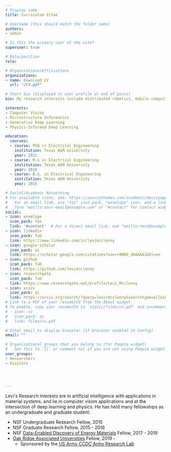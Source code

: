 ```yaml
---
# Display name
title: Curriculum Vitae

# Username (this should match the folder name)
authors:
- admin

# Is this the primary user of the site?
superuser: true

# Role/position
role:

# Organizations/Affiliations
organizations:
- name: Download CV
  url: "/CV.pdf"

# Short bio (displayed in user profile at end of posts)
bio: My research interests include distributed robotics, mobile computing and programmable matter.

interests:
- Computer Vision
- Microstructure Informatics
- Generative Deep Learning
- Physics-Informed Deep Learning

education:
  courses:
  - course: PhD in Electrical Engineering
    institution: Texas A&M University
    year: 2021
  - course: M.S in Electrical Engineering
    institution: Texas A&M University
    year: 2016
  - course: B.S. in Electrical Engineering
    institution: Texas A&M University
    year: 2015

# Social/Academic Networking
# For available icons, see: https://sourcethemes.com/academic/docs/page-builder/#icons
#   For an email link, use "fas" icon pack, "envelope" icon, and a link in the
#   form "mailto:your-email@example.com" or "#contact" for contact widget.
social:
- icon: envelope
  icon_pack: fas
  link: '#contact'  # For a direct email link, use "mailto:test@example.org".
- icon: linkedin
  icon_pack: fab
  link: https://www.linkedin.com/in/levimcclenny
- icon: google-scholar
  icon_pack: ai
  link: https://scholar.google.com/citations?user=9NRD_d0AAAAJ&hl=en
- icon: github
  icon_pack: fab
  link: https://github.com/levimcclenny
- icon: researchgate
  icon_pack: fab
  link: https://www.researchgate.net/profile/Levi_Mcclenny
- icon: arxiv
  icon_pack: ai
  link: https://arxiv.org/search/?query=levi+mcclenny&searchtype=all&source=header
# Link to a PDF of your resume/CV from the About widget.
# To enable, copy your resume/CV to `static/files/cv.pdf` and uncomment the lines below.
# - icon: cv
#   icon_pack: ai
#   link: files/cv.pdf

# Enter email to display Gravatar (if Gravatar enabled in Config)
email: ""

# Organizational groups that you belong to (for People widget)
#   Set this to `[]` or comment out if you are not using People widget.
user_groups:
- Researchers
- Visitors




---
```


Levi's Research Interests are in artificial intelligence with applications in material systems, and lie in computer vision applications and at the intersection of deep learning and physics. He has held many fellowships as an undergraduate and graduate student:
- NSF Undergraduate Research Fellow, 2015
- NSF Graduate Research Fellow, 2015 - 2016
- NSF [Data-Enabled Discovery of Energy Materials](https://https://d3em.tamu.edu/) Fellow, 2017 - 2019
- [Oak Ridge Associated Universities](https://www.orau.org/ARLFellowship/) Fellow, 2019 -
  - Sponsored by the [US Army CCDC Army Research Lab](https://www.arl.army.mil/)
